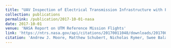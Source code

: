 ```yaml
---
title: "UAV Inspection of Electrical Transmission Infrastructure with Path Conformance Autonomy and Lidar-based Geofences"
collection: publications
permalink: /publication/2017-10-01-nasa
date: 2017-10-01
venue: 'NASA Report on UTM Reference Mission Flights'
link: 'https://ntrs.nasa.gov/api/citations/20170011048/downloads/20170011048.pdf'
citation: 'Andrew J. Moore, Matthew Schubert, Nicholas Rymer, Swee Balachandran, Maria Consiglio, Cesar Munoz, <b>Joshua Smith</b>, Dexter Lewis, and Paul Schneider. <i>UAV Inspection of Electrical Transmission Infrastructure with Path Conformance Autonomy and Lidar-based Geofences NASA Report on UTM Reference Mission Flights at Southern Company Flights November 2016.<\i> No. L-20871. 2017.'
---
```


